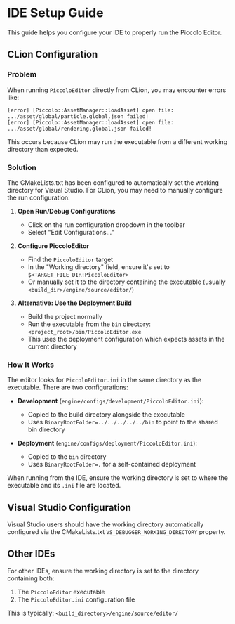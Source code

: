 # IDE Setup Guide

This guide helps you configure your IDE to properly run the Piccolo Editor.

## CLion Configuration

### Problem
When running `PiccoloEditor` directly from CLion, you may encounter errors like:
```
[error] [Piccolo::AssetManager::loadAsset] open file: .../asset/global/particle.global.json failed!
[error] [Piccolo::AssetManager::loadAsset] open file: .../asset/global/rendering.global.json failed!
```

This occurs because CLion may run the executable from a different working directory than expected.

### Solution

The CMakeLists.txt has been configured to automatically set the working directory for Visual Studio. For CLion, you may need to manually configure the run configuration:

1. **Open Run/Debug Configurations**
   - Click on the run configuration dropdown in the toolbar
   - Select "Edit Configurations..."

2. **Configure PiccoloEditor**
   - Find the `PiccoloEditor` target
   - In the "Working directory" field, ensure it's set to `$<TARGET_FILE_DIR:PiccoloEditor>`
   - Or manually set it to the directory containing the executable (usually `<build_dir>/engine/source/editor/`)

3. **Alternative: Use the Deployment Build**
   - Build the project normally
   - Run the executable from the `bin` directory: `<project_root>/bin/PiccoloEditor.exe`
   - This uses the deployment configuration which expects assets in the current directory

### How It Works

The editor looks for `PiccoloEditor.ini` in the same directory as the executable. There are two configurations:

- **Development** (`engine/configs/development/PiccoloEditor.ini`):
  - Copied to the build directory alongside the executable
  - Uses `BinaryRootFolder=../../../../../bin` to point to the shared bin directory
  
- **Deployment** (`engine/configs/deployment/PiccoloEditor.ini`):
  - Copied to the `bin` directory
  - Uses `BinaryRootFolder=.` for a self-contained deployment

When running from the IDE, ensure the working directory is set to where the executable and its `.ini` file are located.

## Visual Studio Configuration

Visual Studio users should have the working directory automatically configured via the CMakeLists.txt `VS_DEBUGGER_WORKING_DIRECTORY` property.

## Other IDEs

For other IDEs, ensure the working directory is set to the directory containing both:
1. The `PiccoloEditor` executable
2. The `PiccoloEditor.ini` configuration file

This is typically: `<build_directory>/engine/source/editor/`
